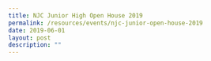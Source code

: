```yaml
---
title: NJC Junior High Open House 2019
permalink: /resources/events/njc-junior-open-house-2019
date: 2019-06-01
layout: post
description: ""
---
```

